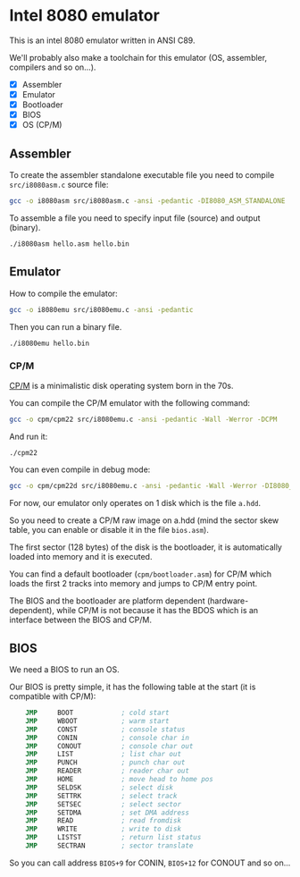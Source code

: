 # Intel 8080 emulator

This is an intel 8080 emulator written in ANSI C89.

We'll probably also make a toolchain for this emulator (OS, assembler, compilers and so on...).

- [x] Assembler
- [x] Emulator
- [x] Bootloader
- [x] BIOS
- [x] OS (CP/M)

## Assembler

To create the assembler standalone executable file you need to compile ```src/i8080asm.c``` source file:

```bash
gcc -o i8080asm src/i8080asm.c -ansi -pedantic -DI8080_ASM_STANDALONE
```

To assemble a file you need to specify input file (source) and output (binary).
```bash
./i8080asm hello.asm hello.bin
```

## Emulator

How to compile the emulator:

```bash
gcc -o i8080emu src/i8080emu.c -ansi -pedantic
```

Then you can run a binary file.

```bash
./i8080emu hello.bin
```
### CP/M

[CP/M](https://en.wikipedia.org/wiki/CP/M) is a minimalistic disk operating system born
in the 70s.

You can compile the CP/M emulator with the following command:

```bash
gcc -o cpm/cpm22 src/i8080emu.c -ansi -pedantic -Wall -Werror -DCPM
```
And run it:

```bash
./cpm22
```

You can even compile in debug mode:
```bash
gcc -o cpm/cpm22d src/i8080emu.c -ansi -pedantic -Wall -Werror -DI8080_DEBUG_MODE -DCPM
```

For now, our emulator only operates on 1 disk which is the file ```a.hdd```.

So you need to create a CP/M raw image on a.hdd (mind the sector skew table, you can
enable or disable it in the file ```bios.asm```).

The first sector (128 bytes) of the disk is the bootloader, it is automatically loaded
into memory and it is executed.

You can find a default bootloader (```cpm/bootloader.asm```) for CP/M which loads the first
2 tracks into memory and jumps to CP/M entry point.

The BIOS and the bootloader are platform dependent (hardware-dependent), while CP/M is
not because it has the BDOS which is an interface between the BIOS and CP/M.

## BIOS

We need a BIOS to run an OS.

Our BIOS is pretty simple, it has the following table at the start (it is compatible with CP/M):

```asm
    JMP     BOOT            ; cold start
    JMP     WBOOT           ; warm start
    JMP     CONST           ; console status
    JMP     CONIN           ; console char in
    JMP     CONOUT          ; console char out
    JMP     LIST            ; list char out
    JMP     PUNCH           ; punch char out
    JMP     READER          ; reader char out
    JMP     HOME            ; move head to home pos
    JMP     SELDSK          ; select disk
    JMP     SETTRK          ; select track
    JMP     SETSEC          ; select sector
    JMP     SETDMA          ; set DMA address
    JMP     READ            ; read fromdisk
    JMP     WRITE           ; write to disk
    JMP     LISTST          ; return list status
    JMP     SECTRAN         ; sector translate
```

So you can call address ```BIOS+9``` for CONIN, ```BIOS+12``` for CONOUT and so on...

